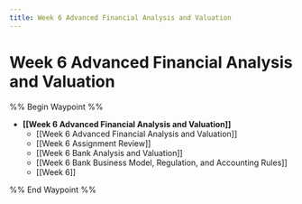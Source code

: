 ```yaml
---
title: Week 6 Advanced Financial Analysis and Valuation
---
```

# Week 6 Advanced Financial Analysis and Valuation

%% Begin Waypoint %%

- **[[Week 6 Advanced Financial Analysis and Valuation]]**
	- [[Week 6 Advanced Financial Analysis and Valuation]]
	- [[Week 6 Assignment Review]]
	- [[Week 6 Bank Analysis and Valuation]]
	- [[Week 6 Bank Business Model,  Regulation,  and Accounting Rules]]
	- [[Week 6]]

%% End Waypoint %%